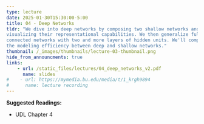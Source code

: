 ```yaml
---
type: lecture
date: 2025-01-30T15:30:00-5:00
title: 04 - Deep Networks
tldr: "We dive into deep networks by composing two shallow networks and
visualizing their representational capabilities. We then generalize fully
connected networks with two and more layers of hidden units. We'll compare
the modeling efficiency between deep and shallow networks."
thumbnail: /_images/thumbnails/lecture-03-thumbnail.png
hide_from_announcments: true
links: 
    - url: /static_files/lectures/04_deep_networks_v2.pdf
      name: slides
#    - url: https://mymedia.bu.edu/media/t/1_krgh9894
#      name: lecture recording
---
```

**Suggested Readings:**
- UDL Chapter 4